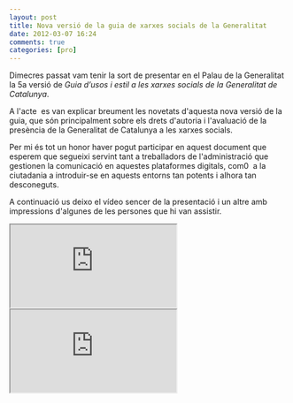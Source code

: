 ```yaml
---
layout: post
title: Nova versió de la guia de xarxes socials de la Generalitat
date: 2012-03-07 16:24
comments: true
categories: [pro]
---
```

Dimecres passat vam tenir la sort de presentar en el Palau de la Generalitat la 5a versió de *Guia d’usos i estil a les xarxes socials de la Generalitat de Catalunya*.

A l'acte  es van explicar breument les novetats d'aquesta nova versió de la guia, que són principalment sobre els drets d'autoria i l'avaluació de la presència de la Generalitat de Catalunya a les xarxes socials.

Per mi és tot un honor haver pogut participar en aquest document que esperem que segueixi servint tant a treballadors de l'administració que gestionen la comunicació en aquestes plataformes digitals, com0  a la ciutadania a introduir-se en aquests entorns tan potents i alhora tan desconeguts.

A continuació us deixo el vídeo sencer de la presentació i un altre amb impressions d'algunes de les persones que hi van assistir.

<iframe src="https://www.youtube.com/embed/bBMozUkI-hE"></iframe>

<iframe src="https://www.youtube.com/embed/HElpVk6tHwc"></iframe>
